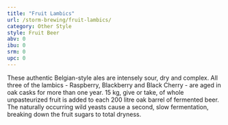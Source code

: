 ```yaml
---
title: "Fruit Lambics"
url: /storm-brewing/fruit-lambics/
category: Other Style
style: Fruit Beer
abv: 0
ibu: 0
srm: 0
upc: 0
---
```

These authentic Belgian-style ales are intensely sour, dry and complex. All three of the lambics - Raspberry, Blackberry and Black Cherry - are aged in oak casks for more than one year. 15 kg, give or take, of whole unpasteurized fruit is added to each 200 litre oak barrel of fermented beer. The naturally occurring wild yeasts cause a second, slow fermentation, breaking down the fruit sugars to total dryness.
